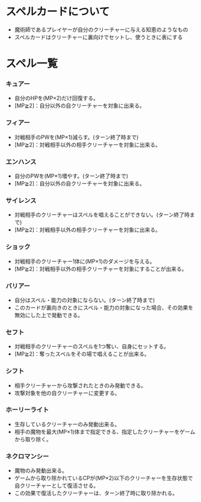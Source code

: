# スペルカードについて
* 魔術師であるプレイヤーが自分のクリーチャーに与える知恵のようなもの
* スペルカードはクリーチャーに裏向けでセットし、使うときに表にする

# スペル一覧

### キュアー
* 自分のHPを(MP×2)だけ回復する。
* [MP≧2]：自分以外の自クリーチャーを対象に出来る。

### フィアー
* 対戦相手のPWを(MP×1)減らす。(ターン終了時まで)
* [MP≧2]：対戦相手以外の相手クリーチャーを対象に出来る。

### エンハンス
* 自分のPWを(MP×1)増やす。(ターン終了時まで)
* [MP≧2]：自分以外の自クリーチャーを対象に出来る。

### サイレンス
* 対戦相手のクリーチャーはスペルを唱えることができない。(ターン終了時まで)
* [MP≧2]：対戦相手以外の相手クリーチャーを対象に出来る。

### ショック
* 対戦相手のクリーチャー1体に(MP×1)のダメージを与える。
* [MP≧2]：対戦相手以外の相手クリーチャーを対象にすることが出来る。

### バリアー
* 自分はスペル・能力の対象にならない。(ターン終了時まで)
* このカードが裏向きのときにスペル・能力の対象になった場合、その効果を無効にした上で発動できる。

### セフト
* 対戦相手のクリーチャーのスペルを1つ奪い、自身にセットする。
* [MP≧2]：奪ったスペルをその場で唱えることが出来る。

### シフト
* 相手クリーチャーから攻撃されたときのみ発動できる。
* 攻撃対象を他の自クリーチャーに変更する。

### ホーリーライト
* 生存しているクリーチャーのみ発動出来る。
* 相手の魔物を最大(MP×1)体まで指定できる、指定したクリーチャーをゲームから取り除く。

### ネクロマンシー
* 魔物のみ発動出来る。
* ゲームから取り除かれているCPが(MP×2)以下のクリーチャーを生存状態で自クリーチャーとして復活させる。
* この効果で復活したクリーチャーは、ターン終了時に取り除かれる。
